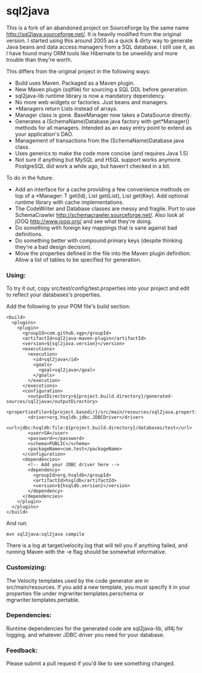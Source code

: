 # sql2java #

This is a fork of an abandoned project on SourceForge by the same name <http://sql2java.sourceforge.net/>. It is heavily modified from the original version. I started using this around 2005 as a quick & dirty way to generate Java beans and data access managers from a SQL database. I still use it, as I have found many ORM tools like Hibernate to be unweildy and more trouble than they're worth. 

This differs from the original project in the following ways:
- Build uses Maven. Packaged as a Maven plugin.
- New Maven plugin (sqlfile) for sourcing a SQL DDL before generation.
- sql2java-lib runtime library is now a mandatory dependency.
- No more web widgets or factories. Just beans and managers.
- *Managers return Lists instead of arrays.
- Manager class is gone. BaseManager now takes a DataSource directly.
- Generates a (SchemaName)Database.java factory with get*Manager() methods for all managers. Intended as an easy entry point to extend as your application's DAO.
- Management of transactions from the (SchemaName)Database.java class.
- Uses generics to make the code more concise (and requires Java 1.5)
- Not sure if anything but MySQL and HSQL support works anymore. PostgreSQL did work a while ago, but haven't checked in a bit.

To do in the future:
- Add an interface for a cache providing a few convenience methods on top of a *Manager: T get(Id), List<T> get(List<Id>), List<T> get(Key). Add optional runtime library with cache implementations. 
- The CodeWriter and Database classes are messy and fragile. Port to use SchemaCrawler <http://schemacrawler.sourceforge.net/>. Also look at jOOQ <http://www.jooq.org/> and see what they're doing.
- Do something with foreign key mappings that is sane against bad definitions.
- Do something better with compound primary keys (despite thinking they're a bad design decision).
- Move the properties defined in the file into the Maven plugin definition. Allow a list of tables to be specified for generation.

### Using: ###
To try it out, copy src/test/config/test.properties into your project and edit to reflect your databases's properties.

Add the following to your POM file's build section:

    <build>
      <plugins>
        <plugin>
          <groupId>com.github.xgp</groupId>
          <artifactId>sql2java-maven-plugin</artifactId>
          <version>${sql2java.version}</version>
          <executions>
            <execution>
              <id>sql2java</id>
              <goals>
                <goal>sql2java</goal>
              </goals>
            </execution>
          </executions>
          <configuration>
            <outputDirectory>${project.build.directory}/generated-sources/sql2java</outputDirectory>
            <propertiesFile>${project.basedir}/src/main/resources/sql2java.properties</propertiesFile>
            <driver>org.hsqldb.jdbc.JDBCDriver</driver>
            <url>jdbc:hsqldb:file:${project.build.directory}/databases/test</url>
            <user>SA</user>
            <password></password>
            <schema>PUBLIC</schema>
            <packageName>com.test</packageName>
          </configuration>
          <dependencies>
            <!-- Add your JDBC driver here -->
            <dependency>
              <groupId>org.hsqldb</groupId>
              <artifactId>hsqldb</artifactId>
              <version>${hsqldb.version}</version>
            </dependency>
          </dependencies>
        </plugin>
      </plugins>
    </build>

And run:

    mvn sql2java:sql2java compile

There is a log at target/velocity.log that will tell you if anything failed, and running Maven with the -e flag should be somewhat informative.

### Customizing: ###
The Velocity templates used by the code generator are in src/main/resources. If you add a new template, you must specify it in your properties file under mgrwriter.templates.perschema or mgrwriter.templates.pertable. 

### Dependencies: ###
Runtime dependencies for the generated code are sql2java-lib, slf4j for logging, and whatever JDBC driver you need for your database.

### Feedback: ###
Please submit a pull request if you'd like to see something changed. 
